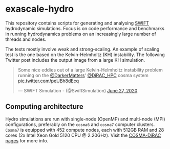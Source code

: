 exascale-hydro
============
This repository contains scripts for generating and analysing [SWIFT](https://github.com/SWIFTSIM)
hydrodynamic simulations. Focus is on code performance and benchmarks in running hydrodynamics problems
on an increasingly large number of threads and nodes.

The tests mostly involve weak and strong-scaling. An example of scaling test is the one based on the Kelvin-Helmholtz (KH) instability. The following Twitter post includes the output image from a large KH simulation.

<blockquote class="twitter-tweet" data-theme="light"><p lang="en" dir="ltr">Some nice eddies out of a large Kelvin-Helmholtz instability problem running on the <a href="https://twitter.com/DarkerMatters?ref_src=twsrc%5Etfw">@DarkerMatters</a>&#39; <a href="https://twitter.com/DiRAC_HPC?ref_src=twsrc%5Etfw">@DiRAC_HPC</a> cosma system <a href="https://t.co/peUBh8dEcq">pic.twitter.com/peUBh8dEcq</a></p>&mdash; SWIFT Simulation - (@SwiftSimulation) <a href="https://twitter.com/SwiftSimulation/status/1276814541486243843?ref_src=twsrc%5Etfw">June 27, 2020</a></blockquote> <script async src="https://platform.twitter.com/widgets.js" charset="utf-8"></script>

Computing architecture
------------
Hydro simulations are run with single-node (OpenMP) and multi-node (MPI)  configurations, preferably on the `cosma6` and `cosma7` computer clusters. `Cosma7` is equipped with 
452 compute nodes, each with 512GB RAM and 28 cores (2x Intel Xeon Gold 5120 CPU @ 2.20GHz). Visit the [COSMA-DiRAC pages](https://www.dur.ac.uk/icc/cosma/)
for more info.
